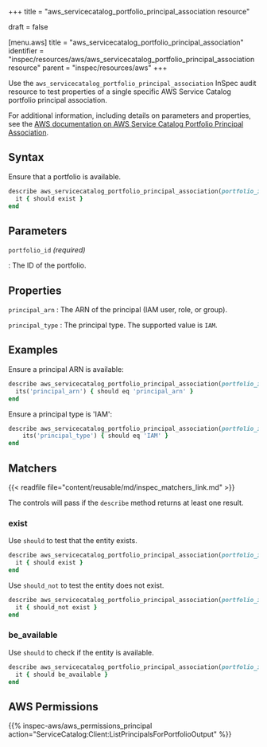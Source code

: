 +++
title = "aws_servicecatalog_portfolio_principal_association resource"

draft = false


[menu.aws]
title = "aws_servicecatalog_portfolio_principal_association"
identifier = "inspec/resources/aws/aws_servicecatalog_portfolio_principal_association resource"
parent = "inspec/resources/aws"
+++

Use the `aws_servicecatalog_portfolio_principal_association` InSpec audit resource to test properties of a single specific AWS Service Catalog portfolio principal association.

For additional information, including details on parameters and properties, see the [AWS documentation on AWS Service Catalog Portfolio Principal Association](https://docs.aws.amazon.com/AWSCloudFormation/latest/UserGuide/aws-resource-servicecatalog-portfolioprincipalassociation.html).

## Syntax

Ensure that a portfolio is available.

```ruby
describe aws_servicecatalog_portfolio_principal_association(portfolio_id: 'PORTFOLIO_ID') do
  it { should exist }
end
```

## Parameters

`portfolio_id` _(required)_

: The ID of the portfolio.

## Properties

`principal_arn`
: The ARN of the principal (IAM user, role, or group).

`principal_type`
: The principal type. The supported value is `IAM`.

## Examples

Ensure a principal ARN is available:

```ruby
describe aws_servicecatalog_portfolio_principal_association(portfolio_id: 'PORTFOLIO_ID') do
  its('principal_arn') { should eq 'principal_arn' }
end
```

Ensure a principal type is 'IAM':

```ruby
describe aws_servicecatalog_portfolio_principal_association(portfolio_id: 'PORTFOLIO_ID') do
    its('principal_type') { should eq 'IAM' }
end
```

## Matchers

{{< readfile file="content/reusable/md/inspec_matchers_link.md" >}}

The controls will pass if the `describe` method returns at least one result.

### exist

Use `should` to test that the entity exists.

```ruby
describe aws_servicecatalog_portfolio_principal_association(portfolio_id: 'PORTFOLIO_ID') do
  it { should exist }
end
```

Use `should_not` to test the entity does not exist.

```ruby
describe aws_servicecatalog_portfolio_principal_association(portfolio_id: 'PORTFOLIO_ID') do
  it { should_not exist }
end
```

### be_available

Use `should` to check if the entity is available.

```ruby
describe aws_servicecatalog_portfolio_principal_association(portfolio_id: 'PORTFOLIO_ID') do
  it { should be_available }
end
```

## AWS Permissions

{{% inspec-aws/aws_permissions_principal action="ServiceCatalog:Client:ListPrincipalsForPortfolioOutput" %}}
